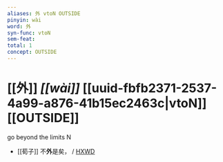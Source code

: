 ```yaml
---
aliases: 外 vtoN OUTSIDE
pinyin: wài
word: 外
syn-func: vtoN
sem-feat: 
total: 1
concept: OUTSIDE 
---
```

# [[外]] *[[wài]]*  [[uuid-fbfb2371-2537-4a99-a876-41b15ec2463c|vtoN]] [[OUTSIDE]]
go beyond the limits N
 - [[荀子]] 不**外**是矣，
                     / [HXWD](https://hxwd.org/textview.html?location=KR3a0002_tls_008-19a.15)